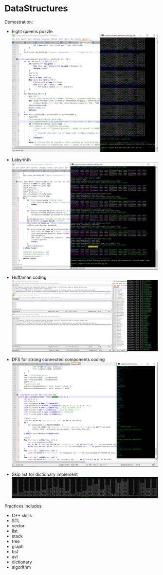 # DataStructures

Demostration:
 - Eight queens puzzle
![image](https://github.com/MouChiaHung/DataStructures/blob/master/Q.JPG)

 - Labyrinth
![image](https://github.com/MouChiaHung/DataStructures/blob/master/Maze.JPG)

- Huffaman coding
![image](https://github.com/MouChiaHung/DataStructures/blob/master/Huffman.jpg)

- DFS for strong connected components coding
![image](https://github.com/MouChiaHung/DataStructures/blob/master/SCC.PNG)

- Skip list for dictionary implement
![image](https://github.com/MouChiaHung/DataStructures/blob/master/SkipDict.PNG)

Practices includes:
 - C++ skills 
 - STL
 - vector
 - list
 - stack
 - tree
 - graph
 - bst
 - avl
 - dictionary
 - algorithm
